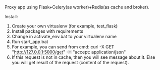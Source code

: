 Proxy app using Flask+Celery(as worker)+Redis(as cache and broker).

Install:
1) Create your own virtualenv (for example, test_flask)
2) Install packages with requirements
3) Change in activate_env.bat to your virtualenv name
4) Run start_app.bat
5) For example, you can send from cmd:
curl -X GET "http://127.0.0.1:5000/get" -H  "accept: application/json"
6) If this request is not in cache, then you will see message about it. Else you will get result of the request (content of the request).
